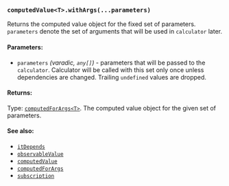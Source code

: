 ### `computedValue<T>.withArgs(...parameters)`
Returns the computed value object for the fixed set of parameters. `parameters` denote the set of arguments that will be used in `calculator` later.

#### Parameters:
* `parameters` *(varadic, `any[]`)* - parameters that will be passed to the `calculator`. Calculator will be called with this set only once unless dependencies are changed. Trailing `undefined` values are dropped.

#### Returns:
Type: [`computedForArgs<T>`](../computedForArgs.md).
The computed value object for the given set of parameters.

#### See also:
* [`itDepends`](itDepends.md)
* [`observableValue`](observableValue.md)
* [`computedValue`](computedValue.md)
* [`computedForArgs`](computedForArgs.md)
* [`subscription`](subscription.md)